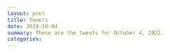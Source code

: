 ```yaml
---
layout: post
title: Tweets
date: 2022-10-04
summary: These are the tweets for October 4, 2022.
categories:
---
```


